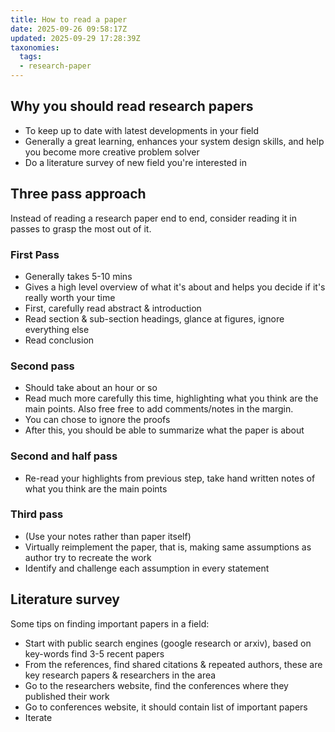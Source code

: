 ```yaml
---
title: How to read a paper
date: 2025-09-26 09:58:17Z
updated: 2025-09-29 17:28:39Z
taxonomies:
  tags:
  - research-paper
---
```


## Why you should read research papers

- To keep up to date with latest developments in your field
- Generally a great learning, enhances your system design skills, and help you become more creative problem solver 
- Do a literature survey of new field you're interested in

## Three pass approach

Instead of reading a research paper end to end, consider reading it in passes to grasp the most out of it. 

### First Pass

- Generally takes 5-10 mins
- Gives a high level overview of what it's about and helps you decide if it's really worth your time
- First, carefully read abstract & introduction
- Read section & sub-section headings, glance at figures, ignore everything else
- Read conclusion

### Second pass

- Should take about an hour or so
- Read much more carefully this time, highlighting what you think are the main points. Also free free to add comments/notes in the margin. 
- You can chose to ignore the proofs
- After this, you should be able to summarize what the paper is about

### Second and half pass

- Re-read your highlights from previous step, take hand written notes of what you think are the main points

### Third pass

- (Use your notes rather than paper itself)
- Virtually reimplement the paper, that is, making same assumptions as author try to recreate the work
- Identify and challenge each assumption in every statement

## Literature survey 

Some tips on finding important papers in a field:
- Start with public search engines (google research or arxiv), based on key-words find 3-5 recent papers
- From the references, find shared citations & repeated authors, these are key research papers & researchers in the area
- Go to the researchers website, find the conferences where they published their work
- Go to conferences website, it should contain list of important papers
- Iterate
